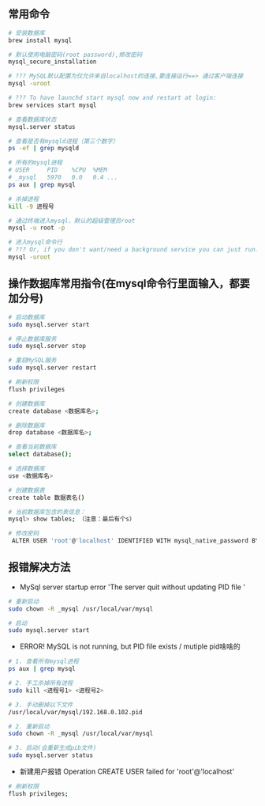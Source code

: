 ## 常用命令

```bash
# 安装数据库
brew install mysql

# 默认使用电脑密码(root password),修改密码
mysql_secure_installation

# ??? MySQL默认配置为仅允许来自localhost的连接,要连接运行==> 通过客户端连接
mysql -uroot

# ??? To have launchd start mysql now and restart at login:
brew services start mysql

# 查看数据库状态
mysql.server status

# 查看是否有mysqld进程（第三个数字）
ps -ef | grep mysqld 

# 所有的mysql进程
# USER     PID    %CPU  %MEM 
# _mysql   5970   0.0   0.4 ...
ps aux | grep mysql

# 杀掉进程
kill -9 进程号

# 通过终端进入mysql，默认的超级管理员root
mysql -u root -p

# 进入mysql命令行
# ??? Or, if you don't want/need a background service you can just run:
mysql -uroot

```

## 操作数据库常用指令(在mysql命令行里面输入，都要加分号)

```bash
# 启动数据库
sudo mysql.server start

# 停止数据库服务
sudo mysql.server stop

# 重启MySQL服务
sudo mysql.server restart

# 刷新权限
flush privileges

# 创建数据库
create database <数据库名>;

# 删除数据库
drop database <数据库名>;

# 查看当前数据库
select database();

# 选择数据库
use <数据库名>

# 创建数据表
create table 数据表名()

# 当前数据库包含的表信息：
mysql> show tables; （注意：最后有个s）

# 修改密码
 ALTER USER 'root'@'localhost' IDENTIFIED WITH mysql_native_password BY'你的密码';
```

## 报错解决方法 

- MySql server startup error 'The server quit without updating PID file '
```bash
# 重新启动
sudo chown -R _mysql /usr/local/var/mysql

# 启动
sudo mysql.server start
```

- ERROR! MySQL is not running, but PID file exists / mutiple pid啥啥的
```bash
# 1. 查看所有mysql进程
ps aux | grep mysql

# 2. 手工杀掉所有进程
sudo kill <进程号1> <进程号2> 

# 3. 手动删掉以下文件
/usr/local/var/mysql/192.168.0.102.pid

# 2. 重新启动
sudo chown -R _mysql /usr/local/var/mysql

# 3. 启动(会重新生成pib文件)
sudo mysql.server status
```

- 新建用户报错 Operation CREATE USER failed for 'root'@'localhost'

```bash
# 刷新权限
flush privileges;
```
